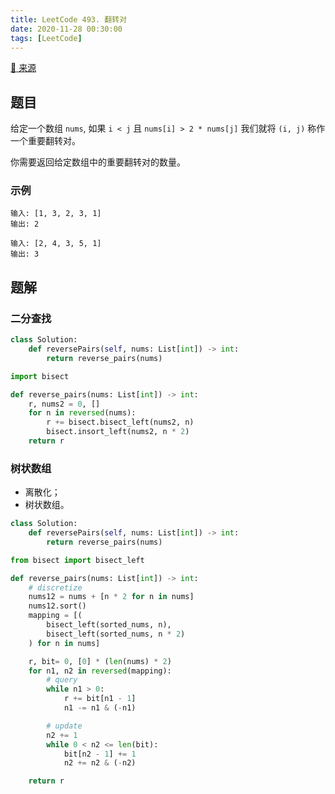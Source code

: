 ```yaml
---
title: LeetCode 493. 翻转对
date: 2020-11-28 00:30:00
tags: [LeetCode]
---
```


[:link: 来源](https://leetcode-cn.com/problems/reverse-pairs/)

## 题目

给定一个数组 `nums`, 如果 `i < j` 且 `nums[i] > 2 * nums[j]` 我们就将 `(i, j)` 称作一个重要翻转对。

你需要返回给定数组中的重要翻转对的数量。

### 示例

```raw
输入: [1, 3, 2, 3, 1]
输出: 2
```

```raw
输入: [2, 4, 3, 5, 1]
输出: 3
```

<!-- more -->

## 题解

### 二分查找

```python
class Solution:
    def reversePairs(self, nums: List[int]) -> int:
        return reverse_pairs(nums)

import bisect

def reverse_pairs(nums: List[int]) -> int:
    r, nums2 = 0, []
    for n in reversed(nums):
        r += bisect.bisect_left(nums2, n)
        bisect.insort_left(nums2, n * 2)
    return r
```

### 树状数组

- 离散化；
- 树状数组。

```python
class Solution:
    def reversePairs(self, nums: List[int]) -> int:
        return reverse_pairs(nums)

from bisect import bisect_left

def reverse_pairs(nums: List[int]) -> int:
    # discretize
    nums12 = nums + [n * 2 for n in nums]
    nums12.sort()
    mapping = [(
        bisect_left(sorted_nums, n),
        bisect_left(sorted_nums, n * 2)
    ) for n in nums]

    r, bit= 0, [0] * (len(nums) * 2)
    for n1, n2 in reversed(mapping):
        # query
        while n1 > 0:
            r += bit[n1 - 1]
            n1 -= n1 & (-n1)

        # update
        n2 += 1
        while 0 < n2 <= len(bit):
            bit[n2 - 1] += 1
            n2 += n2 & (-n2)

    return r
```
